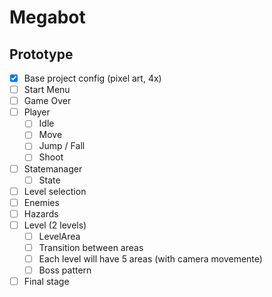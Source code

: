 # Megabot

## Prototype

- [x] Base project config (pixel art, 4x)
- [ ] Start Menu
- [ ] Game Over
- [ ] Player
	- [ ] Idle
	- [ ] Move
	- [ ] Jump / Fall
	- [ ] Shoot
- [ ] Statemanager
	- [ ] State
- [ ] Level selection
- [ ] Enemies
- [ ] Hazards
- [ ] Level (2 levels)
	- [ ] LevelArea
	- [ ] Transition between areas
	- [ ] Each level will have 5 areas (with camera movemente)
	- [ ] Boss pattern
- [ ] Final stage
